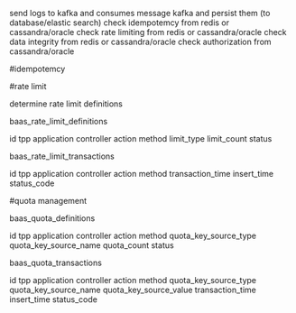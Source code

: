 ﻿send logs to kafka and consumes message kafka and persist them (to database/elastic search)
check idempotemcy from redis or cassandra/oracle
check rate limiting from redis or cassandra/oracle
check data integrity from redis or cassandra/oracle
check authorization from cassandra/oracle


#idempotemcy

#rate limit

determine rate limit definitions

baas_rate_limit_definitions

id tpp application controller action method limit_type limit_count status


baas_rate_limit_transactions

id tpp application controller action method transaction_time insert_time status_code

#quota management

baas_quota_definitions

id tpp application controller action method quota_key_source_type quota_key_source_name quota_count status


baas_quota_transactions

id tpp application controller action method quota_key_source_type quota_key_source_name quota_key_source_value transaction_time insert_time status_code






